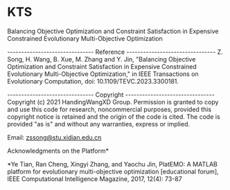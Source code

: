# KTS
Balancing Objective Optimization and Constraint Satisfaction in Expensive Constrained Evolutionary Multi-Objective Optimization

------------------------------- Reference --------------------------------
Z. Song, H. Wang, B. Xue, M. Zhang and Y. Jin, "Balancing Objective Optimization and Constraint Satisfaction in Expensive Constrained Evolutionary Multi-Objective Optimization," in IEEE Transactions on Evolutionary Computation, doi: 10.1109/TEVC.2023.3300181.

------------------------------- Copyright --------------------------------
Copyright (c) 2021 HandingWangXD Group. Permission is granted to copy and use this code for research, noncommercial purposes, provided this copyright notice is retained and the origin of the code is cited. 
The code is provided "as is" and without any warranties, express or implied.

Email: zssong@stu.xidian.edu.cn

Acknowledgments on the Platform*

*Ye Tian, Ran Cheng, Xingyi Zhang, and Yaochu Jin, PlatEMO: A MATLAB platform for evolutionary multi-objective optimization [educational forum], IEEE Computational Intelligence Magazine, 2017, 12(4): 73-87
